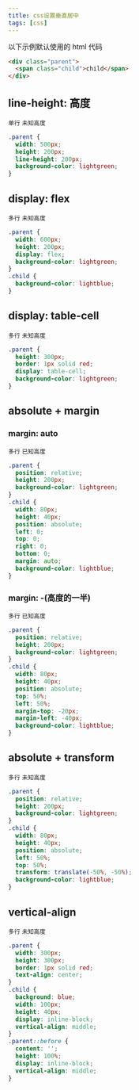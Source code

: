 ```yaml
---
title: css设置垂直居中
tags: [css]
---
```


<!--truncate-->

以下示例默认使用的 html 代码

```html
<div class="parent">
  <span class="child">child</span>
</div>
```

## line-height: 高度

`单行` `未知高度`

```css
.parent {
  width: 500px;
  height: 200px;
  line-height: 200px;
  background-color: lightgreen;
}
```

## display: flex

`多行` `未知高度`

```css
.parent {
  width: 600px;
  height: 200px;
  display: flex;
  background-color: lightgreen;
}
.child {
  background-color: lightblue;
}
```

## display: table-cell

`多行` `未知高度`

```css
.parent {
  height: 300px;
  border: 1px solid red;
  display: table-cell;
  background-color: lightgreen;
}
```

## absolute + margin

### margin: auto

`多行` `已知高度`

```css
.parent {
  position: relative;
  height: 200px;
  background-color: lightgreen;
}
.child {
  width: 80px;
  height: 40px;
  position: absolute;
  left: 0;
  top: 0;
  right: 0;
  bottom: 0;
  margin: auto;
  background-color: lightblue;
}
```

### margin: -(高度的一半)

`多行` `已知高度`

```css
.parent {
  position: relative;
  height: 200px;
  background-color: lightgreen;
}
.child {
  width: 80px;
  height: 40px;
  position: absolute;
  top: 50%;
  left: 50%;
  margin-top: -20px;
  margin-left: -40px;
  background-color: lightblue;
}
```

## absolute + transform

`多行` `未知高度`

```css
.parent {
  position: relative;
  height: 200px;
  background-color: lightgreen;
}
.child {
  width: 80px;
  height: 40px;
  position: absolute;
  left: 50%;
  top: 50%;
  transform: translate(-50%, -50%);
  background-color: lightblue;
}
```

## vertical-align

`多行` `未知高度`

```css
.parent {
  width: 300px;
  height: 300px;
  border: 1px solid red;
  text-align: center;
}
.child {
  background: blue;
  width: 100px;
  height: 40px;
  display: inline-block;
  vertical-align: middle;
}
.parent::before {
  content: '';
  height: 100%;
  display: inline-block;
  vertical-align: middle;
}
```
